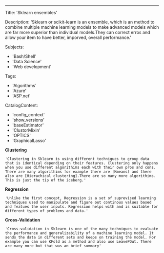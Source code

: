 ---
Title: 'Sklearn ensembles' 

Description: 'Sklearn or scikit-learn is an ensemble, which is an method to combine multiple machine learning models to make advanced models which are far more superior than individual models.They can correct erros and allow your item to have better, imporved, overall performance.' 

Subjects: 

  - 'Bash/Shell'
  - 'Data Science'
  - 'Web development'

Tags: 

  - 'Algorithms'
  - 'Azure'
  - 'ASP.net'

CatalogContent: 

  - 'config_context'
  - 'show_versions'
  - 'baseEstimator'
  - 'ClustorMixin'
  - 'OPTICS'
  - 'GraphicalLasso'


**Clustering**

    'Clustering in Sklearn is using different techniques to group data that is identical depending on their features. Clustering only happens when you use different algorithims each with their own pros and cons. There are many algorithims for example there are [Kmeans] and there also are [Hierachical clustering].There are so many more algorithims. This is just the tip of the iceberg.'



**Regression**

    'Unlike the first concept, Regression is a set of suprevised learning techniques used to manipulate and figure out continous values based and featues the user inputs. Regression helps with and is suitable for different types of problems and data.'

**Cross-Validation**

    'Cross-validation in Sklearn is one of the many techniques to evaluate the performance and generalizability of a machine learning model. It sends the data in different sets and keeps on training the model. For example you can use KFold as a method and also use LeavePOut. There are many more but that was an brief summary'

